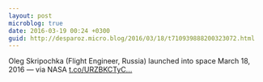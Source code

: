 ```yaml
---
layout: post
microblog: true
date: 2016-03-19 00:24 +0300
guid: http://desparoz.micro.blog/2016/03/18/t710939888200323072.html
---
```

Oleg Skripochka (Flight Engineer, Russia) launched into space March 18, 2016 — via NASA [t.co/URZBKCTyC...](https://t.co/URZBKCTyCE)
